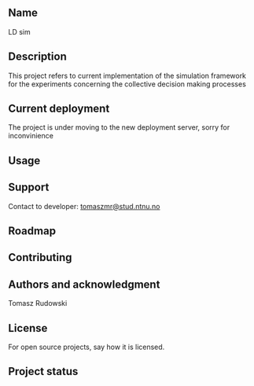 ## Name
LD sim

## Description
This project refers to current implementation of the simulation framework for the experiments concerning the collective decision making processes

## Current deployment
The project is under moving to the new deployment server, sorry for inconvinience

## Usage

## Support
Contact to developer: tomaszmr@stud.ntnu.no

## Roadmap

## Contributing

## Authors and acknowledgment
Tomasz Rudowski

## License
For open source projects, say how it is licensed.

## Project status
